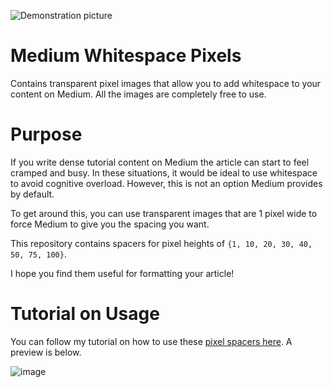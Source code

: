 ![Demonstration picture](https://github.com/Connor56/Medium-whitespace-pixels/assets/34070858/556f3d37-f958-44b2-a21f-c789e1b9c065)

# Medium Whitespace Pixels
Contains transparent pixel images that allow you to add whitespace to your content on Medium. All the images are completely free to use.

# Purpose
If you write dense tutorial content on Medium the article can start to feel cramped and busy. In these situations, it would be ideal to use whitespace to avoid cognitive overload. However, this is not an option Medium provides by default.

To get around this, you can use transparent images that are 1 pixel wide to force Medium to give you the spacing you want.

This repository contains spacers for pixel heights of `{1, 10, 20, 30, 40, 50, 75, 100}`.

I hope you find them useful for formatting your article!

# Tutorial on Usage

You can follow my tutorial on how to use these [pixel spacers here](https://medium.com/@dr.connor/how-one-pixel-improved-my-articles-a4c496c9124e). A preview is below.

![image](https://github.com/Connor56/Medium-whitespace-pixels/assets/34070858/db6b33dc-0afa-43e6-8055-14cd68ddf5e9)



